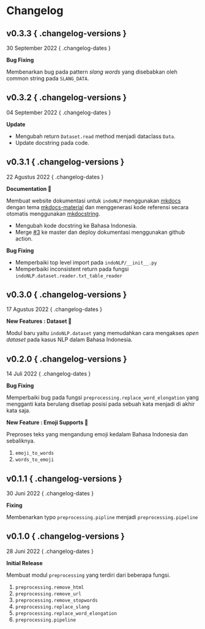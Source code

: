 # Changelog

## v0.3.3 { .changelog-versions }

30 September 2022
{ .changelog-dates }

**Bug Fixing**

Membenarkan bug pada pattern _slang words_ yang disebabkan oleh common string pada `SLANG_DATA`.

## v0.3.2 { .changelog-versions }

04 September 2022
{ .changelog-dates }

**Update**

- Mengubah return `Dataset.read` method menjadi dataclass `Data`.
- Update docstring pada code.

## v0.3.1 { .changelog-versions }

22 Agustus 2022
{ .changelog-dates }

**Documentation 📝**

Membuat website dokumentasi untuk `indoNLP` menggunakan [mkdocs](https://www.mkdocs.org/) dengan
tema [mkdocs-material](https://squidfunk.github.io/mkdocs-material/) dan menggenerasi kode
referensi secara otomatis menggunakan [mkdocstring](https://mkdocstrings.github.io/).

- Mengubah kode docstring ke Bahasa Indonesia.
- Merge [#3](https://github.com/Hyuto/indo-nlp/pull/3) ke master dan deploy dokumentasi menggunakan github action.

**Bug Fixing**

- Memperbaiki top level import pada `indoNLP/__init__.py`
- Memperbaiki inconsistent return pada fungsi `indoNLP.dataset.reader.txt_table_reader`

## v0.3.0 { .changelog-versions }

17 Agustus 2022
{ .changelog-dates }

**New Features : Dataset 📖**

Modul baru yaitu `indoNLP.dataset` yang memudahkan cara mengakses _open dataset_ pada kasus NLP
dalam Bahasa Indonesia.

## v0.2.0 { .changelog-versions }

14 Juli 2022
{ .changelog-dates }

**Bug Fixing**

Memperbaiki bug pada fungsi `preprocessing.replace_word_elongation` yang mengganti kata berulang
disetiap posisi pada sebuah kata menjadi di akhir kata saja.

**New Feature : Emoji Supports 🤗**

Preproses teks yang mengandung emoji kedalam Bahasa Indonesia dan sebaliknya.

1. `emoji_to_words`
2. `words_to_emoji`

## v0.1.1 { .changelog-versions }

30 Juni 2022
{ .changelog-dates }

**Fixing**

Membenarkan typo `preprocessing.pipline` menjadi `preprocessing.pipeline`

## v0.1.0 { .changelog-versions }

28 Juni 2022
{ .changelog-dates }

**Initial Release**

Membuat modul `preprocessing` yang terdiri dari beberapa fungsi.

1. `preprocessing.remove_html`
2. `preprocessing.remove_url`
3. `preprocessing.remove_stopwords`
4. `preprocessing.replace_slang`
5. `preprocessing.replace_word_elongation`
6. `preprocessing.pipeline`
